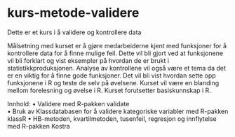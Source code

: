 # kurs-metode-validere
Dette er et kurs i å validere og kontrollere data

Målsetning med kurset er å gjøre medarbeiderne kjent med funksjoner for å kontrollere data for å finne mulige feil.  Dette vil bli gjort ved at funksjonene vil bli forklart og vist eksempler på hvordan de er brukt i statistikkproduksjonen. Analyse av kontrollene vil også være et tema da det er en viktig for å finne gode funksjoner. Det vil bli vist hvordan sette opp funksjonene i R og teste de selv på øvelsene.
Kurset vil være en blanding mellom forelesning og øvelse i R. 
Kurset forutsetter basiskunnskap i R.

Innhold: 
•	Validere med R-pakken validate  
•	Bruk av Klassdatabasen for å validere kategoriske variabler med R-pakken klassR
•	HB-metoden, kvartilmetoden, tusenfeil, regresjon og innflytelse med R-pakken Kostra 

